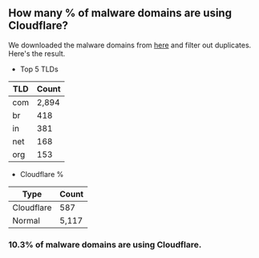## How many % of malware domains are using Cloudflare?


We downloaded the malware domains from [here](https://urlhaus.abuse.ch) and filter out duplicates.
Here's the result.


[//]: # (start replacement)


- Top 5 TLDs

| TLD | Count |
| --- | --- |
| com | 2,894 |
| br | 418 |
| in | 381 |
| net | 168 |
| org | 153 |


- Cloudflare %

| Type | Count |
| --- | --- |
| Cloudflare | 587 |
| Normal | 5,117 |


### 10.3% of malware domains are using Cloudflare.